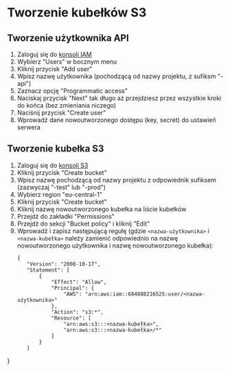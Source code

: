 # Tworzenie kubełków S3

## Tworzenie użytkownika API
1. Zaloguj się do [konsoli IAM](https://console.aws.amazon.com/iam)
2. Wybierz "Users" w bocznym menu
3. Kliknij przycisk "Add user"
4. Wpisz nazwę użytkownika (pochodzącą od nazwy projektu, z sufiksm "-api")
5. Zaznacz opcję "Programmatic access"
6. Naciskaj przycisk "Next" tak długo aż przejdziesz przez wszystkie kroki do końca (bez zmieniania niczego)
7. Naciśnij przycisk "Create user"
8. Wprowadź dane nowoutworzonego dostępu (key, secret) do ustawień serwera

## Tworzenie kubełka S3
1. Zaloguj się do [konsoli S3](http://console.aws.amazon.com/s3)
2. Kliknij przycisk "Create bucket"
3. Wpisz nazwę pochodzącą od nazwy projektu z odpowiednik sufiksem (zazwyczaj "-test" lub "-prod")
4. Wybierz region "eu-central-1"
5. Kliknij przycisk "Create bucket"
6. Kliknij nazwę nowoutworzonego kubełka na liście kubełków
7. Przejdź do zakładki "Permissions"
8. Przejdź do sekcji "Bucket policy" i kliknij "Edit"
9. Wprowadź i zapisz następującą regułę (gdzie `<nazwa-użytkownika>` i `<nazwa-kubełka>` należy zamienić odpowiednio na nazwę nowoutworzonego użytkownika i nazwę nowoutworzonego kubełka):
   ```
   {
      "Version": "2008-10-17",
      "Statement": [
          {
              "Effect": "Allow",
              "Principal": {
                  "AWS": "arn:aws:iam::684808216525:user/<nazwa-użytkownika>"
              },
              "Action": "s3:*",
              "Resource": [
                  "arn:aws:s3:::<nazwa-kubełka>",
                  "arn:aws:s3:::<nazwa-kubełka>/*"
              ]
          }
      ]
  }
```
